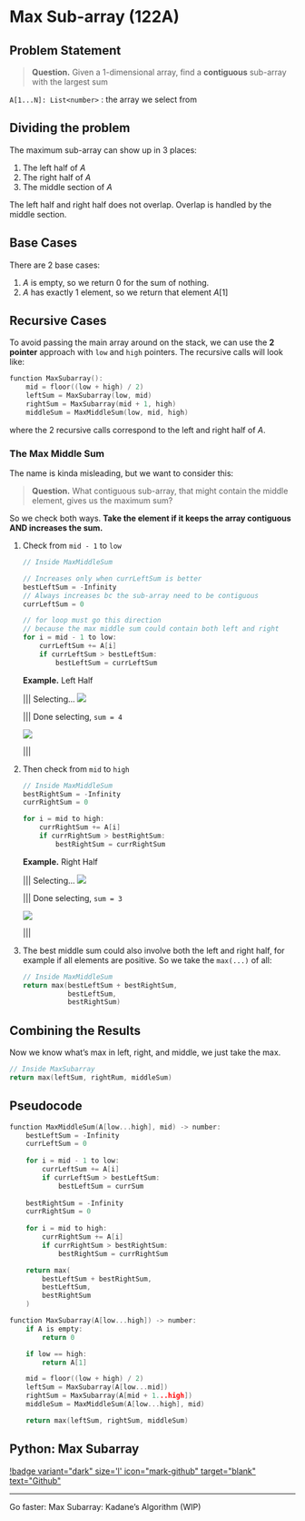 # Max Sub-array (122A)

## Problem Statement

> **Question.** Given a 1-dimensional array, find a **contiguous** sub-array with the largest sum

`A[1...N]: List<number>`
:   the array we select from

## Dividing the problem

The maximum sub-array can show up in 3 places:

1. The left half of $A$
2. The right half of $A$
3. The middle section of $A$

The left half and right half does not overlap. Overlap is handled by the middle section.

## Base Cases

There are 2 base cases:

1. $A$ is empty, so we return 0 for the sum of nothing.
2. $A$ has exactly 1 element, so we return that element $A[1]$

## Recursive Cases

To avoid passing the main array around on the stack, we can use the **2 pointer** approach with `low` and `high` pointers. The recursive calls will look like:

```c
function MaxSubarray():
    mid = floor((low + high) / 2)
    leftSum = MaxSubarray(low, mid)
    rightSum = MaxSubarray(mid + 1, high)
    middleSum = MaxMiddleSum(low, mid, high)
```

where the 2 recursive calls correspond to the left and right half of $A$.

### The Max Middle Sum

The name is kinda misleading, but we want to consider this:

> **Question.** What contiguous sub-array, that might contain the middle element, gives us the maximum sum?

So we check both ways. **Take the element if it keeps the array contiguous AND increases the sum.**

1. Check from `mid - 1` to `low`
    
    ```c
    // Inside MaxMiddleSum
    
    // Increases only when currLeftSum is better
    bestLeftSum = -Infinity
    // Always increases bc the sub-array need to be contiguous
    currLeftSum = 0  
    
    // for loop must go this direction
    // because the max middle sum could contain both left and right
    for i = mid - 1 to low:
    	currLeftSum += A[i]
    	if currLeftSum > bestLeftSum:
    		bestLeftSum = currLeftSum
    ```
    
    **Example.** Left Half
    
    ||| Selecting...
    ![](../assets/recursoin/subarr-1.png)

    ||| Done selecting, `sum = 4`
    
    ![](../assets/recursoin/subarr-2.png)
    
    |||

    
2. Then check from `mid` to `high`
    
    ```c
    // Inside MaxMiddleSum
    bestRightSum = -Infinity
    currRightSum = 0
    
    for i = mid to high:
    	currRightSum += A[i]
    	if currRightSum > bestRightSum:
    		bestRightSum = currRightSum
    ```
    
    **Example.** Right Half
    
    ||| Selecting...
    ![](../assets/recursoin/subarr-r-1.png)

    ||| Done selecting, `sum = 3`
    
    ![](../assets/recursoin/subarr-r-2.png)
    
    |||
    
    
3. The best middle sum could also involve both the left and right half, for example if all elements are positive. So we take the `max(...)` of all:
    
    ```c
    // Inside MaxMiddleSum
    return max(bestLeftSum + bestRightSum, 
               bestLeftSum,
               bestRightSum)
    ```
    

## Combining the Results

Now we know what’s max in left, right, and middle, we just take the max.

```c
// Inside MaxSubarray
return max(leftSum, rightRum, middleSum)
```

## Pseudocode

```c
function MaxMiddleSum(A[low...high], mid) -> number:
	bestLeftSum = -Infinity
	currLeftSum = 0
	
	for i = mid - 1 to low:
		currLeftSum += A[i]
		if currLeftSum > bestLeftSum:
			bestLeftSum = currSum
	
	bestRightSum = -Infinity
	currRightSum = 0
	
	for i = mid to high:
		currRightSum += A[i]
		if currRightSum > bestRightSum:
			bestRightSum = currRightSum

	return max(
		bestLeftSum + bestRightSum, 
        bestLeftSum,
        bestRightSum
	)

function MaxSubarray(A[low...high]) -> number:
	if A is empty:
		return 0 

	if low == high:
		return A[1]

	mid = floor((low + high) / 2)
	leftSum = MaxSubarray(A[low...mid])
	rightSum = MaxSubarray(A[mid + 1...high])
	middleSum = MaxMiddleSum(A[low...high], mid)

	return max(leftSum, rightSum, middleSum)
```

## Python: Max Subarray

[!badge variant="dark" size='l' icon="mark-github" target="blank" text="Github"](https://github.com/tomli380576/ECS122A-Algorithms-python-implementation/blob/main/Implementations/max-sub-array.py)

---

Go faster: Max Subarray: Kadane’s Algorithm (WIP)
